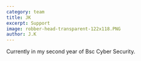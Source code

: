 ```yaml
---
category: team
title: JK
excerpt: Support
image: robber-head-transparent-122x118.PNG
author: J.K
---
```


Currently in my second year of Bsc Cyber Security.
